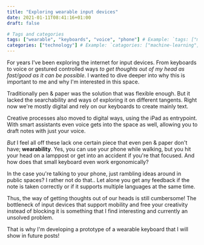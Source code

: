 ```yaml
---
title: "Exploring wearable input devices"
date: 2021-01-11T08:41:16+01:00
draft: false

# Tags and categories
tags: ["wearable", "keyboards", "voice", "phone"] # Example: `tags: ["machine-learning", "deep-learning"]`
categories: ["technology"] # Example: `catagories: ["machine-learning", "deep-learning"]`
---
```


For years I've been exploring the internet for input devices. From keyboards to voice or gestured controlled ways *to get thoughts out of my head as fast/good as it can be possible*. I wanted to dive deeper into why this is important to me and why I'm interested in this space.

Traditionally pen & paper was the solution that was flexible enough. But it lacked the searchability and ways of exploring it on different tangents. Right now we're mostly digital and rely on our keyboards to create mainly text. 

Creative processes also moved to digital ways, using the iPad as entrypoint. With smart assistants even voice gets into the space as well, allowing you to draft notes with just your voice.

*But* I feel all off these lack one certain piece that even pen & paper don't have; **wearability**. Yes, you can use your phone while walking, but you hit your head on a lamppost or get into an accident if you're that focused. And how does that small keyboard even work ergonomically? 

In the case you're talking to your phone, just rambling ideas around in public spaces? I rather not do that.. Let alone you get any feedback if the note is taken correctly or if it supports multiple languages at the same time. 

Thus, the way of getting thoughts out of our heads is still cumbersome! The bottleneck of input devices that support mobility and free your creativity instead of blocking it is something that I find interesting and currently an unsolved problem. 

That is why I'm developing a prototype of a wearable keyboard that I will show in future posts! 